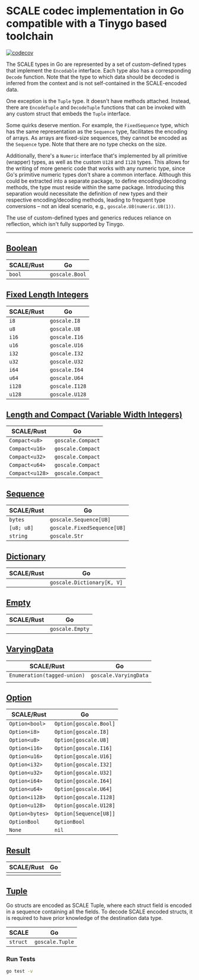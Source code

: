 # SCALE codec implementation in Go compatible with a Tinygo based toolchain

[![codecov](https://codecov.io/gh/LimeChain/goscale/branch/master/graph/badge.svg?token=3OQPC6VNMB)](https://codecov.io/gh/LimeChain/goscale)

The SCALE types in Go are represented by a set of custom-defined types that implement the `Encodable` interface. Each type also has a corresponding `Decode` function. Note that the type to which data should be decoded is inferred from the context and is not self-contained in the SCALE-encoded data.

One exception is the `Tuple` type. It doesn't have methods attached. Instead, there are `EncodeTuple` and `DecodeTuple` functions that can be invoked with any custom struct that embeds the `Tuple` interface.

Some quirks deserve mention. For example, the `FixedSequence` type, which has the same representation as the `Sequence` type, facilitates the encoding of arrays. As arrays are fixed-size sequences, they cannot be encoded as the `Sequence` type. Note that there are no type checks on the size.

Additionally, there's a `Numeric` interface that's implemented by all primitive (wrapper) types, as well as the custom `U128` and `I128` types. This allows for the writing of more generic code that works with any numeric type, since Go's primitive numeric types don't share a common interface. Although this could be extracted into a separate package, to define encoding/decoding methods, the type must reside within the same package. Introducing this separation would necessitate the definition of new types and their respective encoding/decoding methods, leading to frequent type conversions – not an ideal scenario, e.g., `goscale.U8(numeric.U8(1))`.

The use of custom-defined types and generics reduces reliance on reflection, which isn't fully supported by Tinygo.

---

## [Boolean](https://github.com/LimeChain/goscale/blob/master/boolean.go)

| SCALE/Rust | Go                        |
|------------|---------------------------|
| `bool`     | `goscale.Bool`            |


## [Fixed Length Integers](https://github.com/LimeChain/goscale/blob/master/fixed_length.go)

| SCALE/Rust | Go                        |
|------------|---------------------------|
| `i8`       | `goscale.I8`              |
| `u8`       | `goscale.U8`              |
| `i16`      | `goscale.I16`             |
| `u16`      | `goscale.U16`             |
| `i32`      | `goscale.I32`             |
| `u32`      | `goscale.U32`             |
| `i64`      | `goscale.I64`             |
| `u64`      | `goscale.U64`             |
| `i128`     | `goscale.I128`            |
| `u128`     | `goscale.U128`            |


## [Length and Compact (Variable Width Integers)](https://github.com/LimeChain/goscale/blob/master/length_compact.go)

| SCALE/Rust      | Go                |
|-----------------|-------------------|
| `Compact<u8>`   | `goscale.Compact` |
| `Compact<u16>`  | `goscale.Compact` |
| `Compact<u32>`  | `goscale.Compact` |
| `Compact<u64>`  | `goscale.Compact` |
| `Compact<u128>` | `goscale.Compact` |


## [Sequence](https://github.com/LimeChain/goscale/blob/master/sequence.go)

| SCALE/Rust | Go                          |
|------------|-----------------------------|
| `bytes`    | `goscale.Sequence[U8]`      |
| `[u8; u8]` | `goscale.FixedSequence[U8]` |
| `string`   | `goscale.Str`               |


## [Dictionary](https://github.com/LimeChain/goscale/blob/master/dictionary.go)

| SCALE/Rust         | Go                         |
| ------------------ | -------------------------- |
|                    | `goscale.Dictionary[K, V]` |


## [Empty](https://github.com/LimeChain/goscale/blob/master/empty.go)

| SCALE/Rust         | Go              |
| ------------------ | --------------- |
|                    | `goscale.Empty` |


## [VaryingData](https://github.com/LimeChain/goscale/blob/master/varying_data.go)

| SCALE/Rust                   | Go                    |
|------------------------------|-----------------------|
| `Enumeration(tagged-union)`  | `goscale.VaryingData` |
|                              |                       |      


## [Option](https://github.com/LimeChain/goscale/blob/master/option.go)

| SCALE/Rust         | Go                       |
| ------------------ | ------------------------ |
| `Option<bool>`     | `Option[goscale.Bool]`   |
| `Option<i8>`       | `Option[goscale.I8]`     |
| `Option<u8>`       | `Option[goscale.U8]`     |
| `Option<i16>`      | `Option[goscale.I16]`    |
| `Option<u16>`      | `Option[goscale.U16]`    |
| `Option<i32>`      | `Option[goscale.I32]`    |
| `Option<u32>`      | `Option[goscale.U32]`    |
| `Option<i64>`      | `Option[goscale.I64]`    |
| `Option<u64>`      | `Option[goscale.U64]`    |
| `Option<i128>`     | `Option[goscale.I128]`   |
| `Option<u128>`     | `Option[goscale.U128]`   |
| `Option<bytes>`    | `Option[Sequence[U8]]`   |
| `OptionBool`       | `OptionBool`             |
| `None`             | `nil`                    |


## [Result](https://github.com/LimeChain/goscale/blob/master/result.go)

| SCALE/Rust         | Go                       |
| ------------------ | ------------------------ |
|                    |                          |


## [Tuple](https://github.com/LimeChain/goscale/blob/master/tuple.go)

Go structs are encoded as SCALE Tuple, where each struct field is encoded in a sequence containing all the fields.
To decode SCALE encoded structs, it is required to have prior knowledge of the destination data type.

| SCALE      | Go                        |
|------------|---------------------------|
| `struct`   | `goscale.Tuple`           |


### Run Tests

```sh
go test -v
```